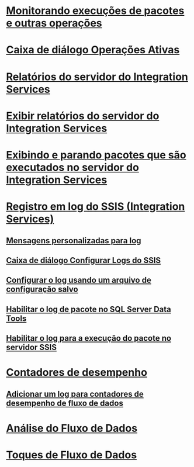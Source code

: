 # [Monitorando execuções de pacotes e outras operações](monitor-running-packages-and-other-operations.md)
# [Caixa de diálogo Operações Ativas](../active-operations-dialog-box.md)
# [Relatórios do servidor do Integration Services](../reports-for-the-integration-services-server.md)
# [Exibir relatórios do servidor do Integration Services](../view-reports-for-the-integration-services-server.md)
# [Exibindo e parando pacotes que são executados no servidor do Integration Services](../viewing-and-stopping-packages-running-on-the-integration-services-server.md)
# [Registro em log do SSIS (Integration Services)](integration-services-ssis-logging.md)
## [Mensagens personalizadas para log](../custom-messages-for-logging.md)
## [Caixa de diálogo Configurar Logs do SSIS](../configure-ssis-logs-dialog-box.md)
## [Configurar o log usando um arquivo de configuração salvo](../configure-logging-by-using-a-saved-configuration-file.md)
## [Habilitar o log de pacote no SQL Server Data Tools](../enable-package-logging-in-sql-server-data-tools.md)
## [Habilitar o log para a execução do pacote no servidor SSIS](../enable-logging-for-package-execution-on-the-ssis-server.md)
# [Contadores de desempenho](performance-counters.md)
## [Adicionar um log para contadores de desempenho de fluxo de dados](../add-a-log-for-data-flow-performance-counters.md)
# [Análise do Fluxo de Dados](../analysis-of-data-flow.md)
# [Toques de Fluxo de Dados](../data-flow-taps.md)
